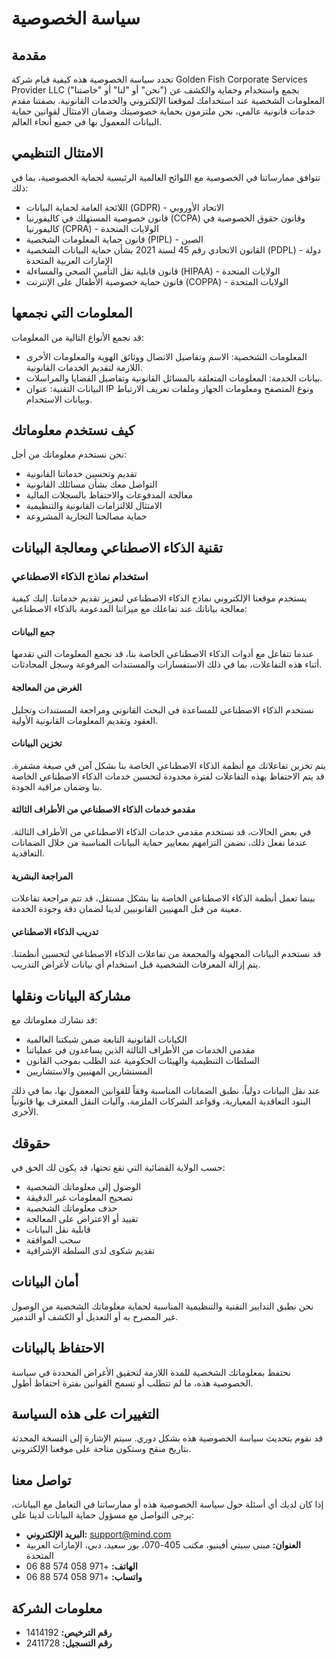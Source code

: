 # سياسة الخصوصية

## مقدمة

تحدد سياسة الخصوصية هذه كيفية قيام شركة Golden Fish Corporate Services Provider LLC ("نحن" أو "لنا" أو "خاصتنا") بجمع واستخدام وحماية والكشف عن المعلومات الشخصية عند استخدامك لموقعنا الإلكتروني والخدمات القانونية. بصفتنا مقدم خدمات قانونية عالمي، نحن ملتزمون بحماية خصوصيتك وضمان الامتثال لقوانين حماية البيانات المعمول بها في جميع أنحاء العالم.

## الامتثال التنظيمي

تتوافق ممارساتنا في الخصوصية مع اللوائح العالمية الرئيسية لحماية الخصوصية، بما في ذلك:

- اللائحة العامة لحماية البيانات (GDPR) - الاتحاد الأوروبي
- قانون خصوصية المستهلك في كاليفورنيا (CCPA) وقانون حقوق الخصوصية في كاليفورنيا (CPRA) - الولايات المتحدة
- قانون حماية المعلومات الشخصية (PIPL) - الصين
- القانون الاتحادي رقم 45 لسنة 2021 بشأن حماية البيانات الشخصية (PDPL) - دولة الإمارات العربية المتحدة
- قانون قابلية نقل التأمين الصحي والمساءلة (HIPAA) - الولايات المتحدة
- قانون حماية خصوصية الأطفال على الإنترنت (COPPA) - الولايات المتحدة

## المعلومات التي نجمعها

قد نجمع الأنواع التالية من المعلومات:

- المعلومات الشخصية: الاسم وتفاصيل الاتصال ووثائق الهوية والمعلومات الأخرى اللازمة لتقديم الخدمات القانونية.
- بيانات الخدمة: المعلومات المتعلقة بالمسائل القانونية وتفاصيل القضايا والمراسلات.
- البيانات التقنية: عنوان IP ونوع المتصفح ومعلومات الجهاز وملفات تعريف الارتباط وبيانات الاستخدام.

## كيف نستخدم معلوماتك

نحن نستخدم معلوماتك من أجل:

- تقديم وتحسين خدماتنا القانونية
- التواصل معك بشأن مسائلك القانونية
- معالجة المدفوعات والاحتفاظ بالسجلات المالية
- الامتثال للالتزامات القانونية والتنظيمية
- حماية مصالحنا التجارية المشروعة

## تقنية الذكاء الاصطناعي ومعالجة البيانات

### استخدام نماذج الذكاء الاصطناعي

يستخدم موقعنا الإلكتروني نماذج الذكاء الاصطناعي لتعزيز تقديم خدماتنا. إليك كيفية معالجة بياناتك عند تفاعلك مع ميزاتنا المدعومة بالذكاء الاصطناعي:

#### جمع البيانات

عندما تتفاعل مع أدوات الذكاء الاصطناعي الخاصة بنا، قد نجمع المعلومات التي تقدمها أثناء هذه التفاعلات، بما في ذلك الاستفسارات والمستندات المرفوعة وسجل المحادثات.

#### الغرض من المعالجة

نستخدم الذكاء الاصطناعي للمساعدة في البحث القانوني ومراجعة المستندات وتحليل العقود وتقديم المعلومات القانونية الأولية.

#### تخزين البيانات

يتم تخزين تفاعلاتك مع أنظمة الذكاء الاصطناعي الخاصة بنا بشكل آمن في صيغة مشفرة. قد يتم الاحتفاظ بهذه التفاعلات لفترة محدودة لتحسين خدمات الذكاء الاصطناعي الخاصة بنا وضمان مراقبة الجودة.

#### مقدمو خدمات الذكاء الاصطناعي من الأطراف الثالثة

في بعض الحالات، قد نستخدم مقدمي خدمات الذكاء الاصطناعي من الأطراف الثالثة. عندما نفعل ذلك، نضمن التزامهم بمعايير حماية البيانات المناسبة من خلال الضمانات التعاقدية.

#### المراجعة البشرية

بينما تعمل أنظمة الذكاء الاصطناعي الخاصة بنا بشكل مستقل، قد تتم مراجعة تفاعلات معينة من قبل المهنيين القانونيين لدينا لضمان دقة وجودة الخدمة.

#### تدريب الذكاء الاصطناعي

قد نستخدم البيانات المجهولة والمجمعة من تفاعلات الذكاء الاصطناعي لتحسين أنظمتنا. يتم إزالة المعرفات الشخصية قبل استخدام أي بيانات لأغراض التدريب.

## مشاركة البيانات ونقلها

قد نشارك معلوماتك مع:

- الكيانات القانونية التابعة ضمن شبكتنا العالمية
- مقدمي الخدمات من الأطراف الثالثة الذين يساعدون في عملياتنا
- السلطات التنظيمية والهيئات الحكومية عند الطلب بموجب القانون
- المستشارين المهنيين والاستشاريين

عند نقل البيانات دولياً، نطبق الضمانات المناسبة وفقاً للقوانين المعمول بها، بما في ذلك البنود التعاقدية المعيارية، وقواعد الشركات الملزمة، وآليات النقل المعترف بها قانونياً الأخرى.

## حقوقك

حسب الولاية القضائية التي تقع تحتها، قد يكون لك الحق في:

- الوصول إلى معلوماتك الشخصية
- تصحيح المعلومات غير الدقيقة
- حذف معلوماتك الشخصية
- تقييد أو الاعتراض على المعالجة
- قابلية نقل البيانات
- سحب الموافقة
- تقديم شكوى لدى السلطة الإشرافية

## أمان البيانات

نحن نطبق التدابير التقنية والتنظيمية المناسبة لحماية معلوماتك الشخصية من الوصول غير المصرح به أو التعديل أو الكشف أو التدمير.

## الاحتفاظ بالبيانات

نحتفظ بمعلوماتك الشخصية للمدة اللازمة لتحقيق الأغراض المحددة في سياسة الخصوصية هذه، ما لم تتطلب أو تسمح القوانين بفترة احتفاظ أطول.

## التغييرات على هذه السياسة

قد نقوم بتحديث سياسة الخصوصية هذه بشكل دوري. سيتم الإشارة إلى النسخة المحدثة بتاريخ منقح وستكون متاحة على موقعنا الإلكتروني.

## تواصل معنا

إذا كان لديك أي أسئلة حول سياسة الخصوصية هذه أو ممارساتنا في التعامل مع البيانات، يرجى التواصل مع مسؤول حماية البيانات لدينا على:

- **البريد الإلكتروني:** support@mind.com
- **العنوان:** مبنى سيتي أفينيو، مكتب 405-070، بور سعيد، دبي، الإمارات العربية المتحدة
- **الهاتف:** +971 058 574 88 06
- **واتساب:** +971 058 574 88 06

## معلومات الشركة

- **رقم الترخيص:** 1414192
- **رقم التسجيل:** 2411728